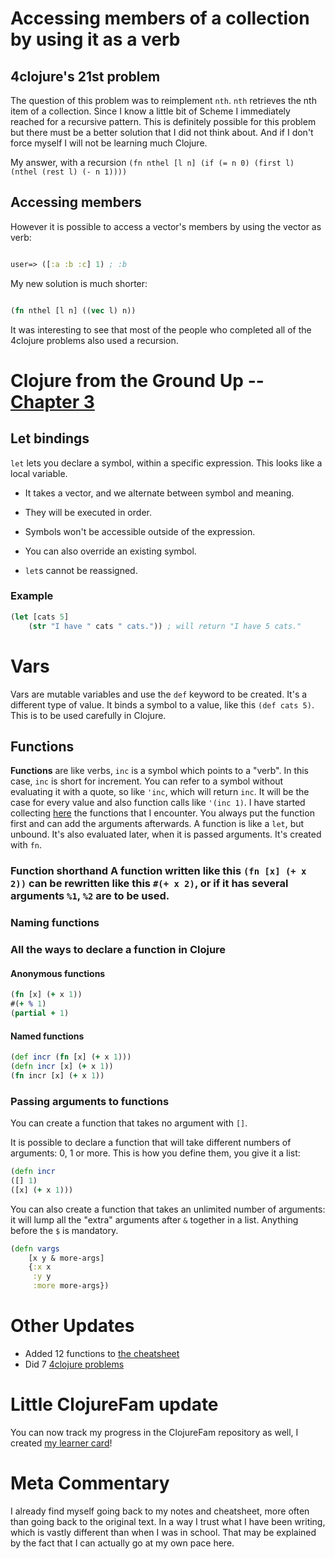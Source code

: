 # Accessing members of a collection by using it as a **verb**

## 4clojure's 21st problem

The question of this problem was to reimplement `nth`. `nth` retrieves the nth item of a collection. Since I know a little bit of Scheme I immediately reached for a recursive pattern. This is definitely possible for this problem but there must be a better solution that I did not think about. And if I don't force myself I will not be learning much Clojure.

My answer, with a recursion `(fn nthel [l n] (if (= n 0) (first l) (nthel (rest l) (- n 1))))`

## Accessing members

However it is possible to access a vector's members by using the vector as verb:

```clojure

user=> ([:a :b :c] 1) ; :b

```

My new solution is much shorter:

```clojure

(fn nthel [l n] ((vec l) n))

```

It was interesting to see that most of the people who completed all of the 4clojure problems also used a recursion.

# Clojure from the Ground Up -- [Chapter 3](https://aphyr.com/posts/303-clojure-from-the-ground-up-functions)

## Let bindings

`let` lets you declare a symbol, within a specific expression. This looks like a local variable.

-   It takes a vector, and we alternate between symbol and meaning.

-   They will be executed in order.

-   Symbols won't be accessible outside of the expression.

-   You can also override an existing symbol.

-   `let`s cannot be reassigned.

### Example

```clojure
(let [cats 5]
    (str "I have " cats " cats.")) ; will return "I have 5 cats."
```

# Vars

Vars are mutable variables and use the `def` keyword to be created. It's a different type of value. It binds a symbol to a value, like this `(def cats 5)`. This is to be used carefully in Clojure.

## Functions

**Functions** are like verbs, `inc` is a symbol which points to a "verb". In this case, `inc` is short for increment. You can refer to a symbol without evaluating it with a quote, so like `'inc`, which will return `inc`. It will be the case for every value and also function calls like `'(inc 1)`. I have started collecting [here](../functions.md) the functions that I encounter. You always put the function first and can add the arguments afterwards. A function is like a `let`, but unbound. It's also evaluated later, when it is passed arguments. It's created with `fn`.

### Function shorthand A function written like this `(fn [x] (+ x 2))` can be rewritten like this `#(+ x 2)`, or if it has several arguments `%1`, `%2` are to be used.

### Naming functions

### All the ways to declare a function in Clojure

#### Anonymous functions

```clojure
(fn [x] (+ x 1))
#(+ % 1)
(partial + 1)
```

#### Named functions

```clojure
(def incr (fn [x] (+ x 1)))
(defn incr [x] (+ x 1))
(fn incr [x] (+ x 1))
```

### Passing arguments to functions

You can create a function that takes no argument with `[]`.

It is possible to declare a function that will take different numbers of arguments: 0, 1 or more. This is how you define them, you give it a list:

```clojure
(defn incr
([] 1)
([x] (+ x 1)))
```

You can also create a function that takes an unlimited number of arguments: it will lump all the "extra" arguments after `&` together in a list. Anything before the `$` is mandatory.

```clojure
(defn vargs
    [x y & more-args]
    {:x x
     :y y
     :more more-args})
```

# Other Updates

-   Added 12 functions to [the cheatsheet](../functions.md)
-   Did 7 [4clojure problems](../code/4clojure.md)

# Little ClojureFam update

You can now track my progress in the ClojureFam repository as well, I created [my learner card](https://github.com/athensresearch/ClojureFam/issues/27)!

# Meta Commentary

I already find myself going back to my notes and cheatsheet, more often than going back to the original text. In a way I trust what I have been writing, which is vastly different than when I was in school. That may be explained by the fact that I can actually go at my own pace here.
